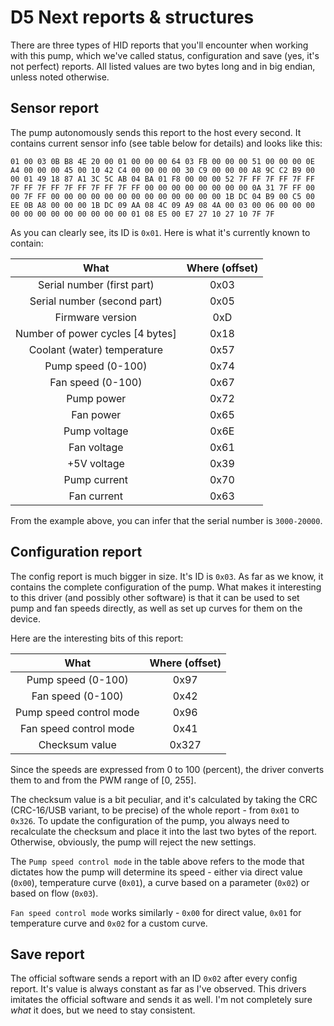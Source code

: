 # D5 Next reports & structures

There are three types of HID reports that you'll encounter when working with this pump, which we've called status, configuration and save (yes, it's not perfect) reports. All listed values are two bytes long and in big endian, unless noted otherwise.

## Sensor report

The pump autonomously sends this report to the host every second. It contains current sensor info (see table below for details) and looks like this:

```
01 00 03 0B B8 4E 20 00 01 00 00 00 64 03 FB 00 00 00 51 00 00 00 0E A4 00 00 00 45 00 10 42 C4 00 00 00 00 30 C9 00 00 00 A8 9C C2 B9 00 00 01 49 18 87 A1 3C 5C AB 04 BA 01 F8 00 00 00 52 7F FF 7F FF 7F FF 7F FF 7F FF 7F FF 7F FF 7F FF 00 00 00 00 00 00 00 00 0A 31 7F FF 00 00 7F FF 00 00 00 00 00 00 00 00 00 00 00 00 00 1B DC 04 B9 00 C5 00 EE 0B A8 00 00 00 1B DC 09 AA 08 4C 09 A9 08 4A 00 03 00 06 00 00 00 00 00 00 00 00 00 00 00 00 01 08 E5 00 E7 27 10 27 10 7F 7F
```

As you can clearly see, its ID is `0x01`. Here is what it's currently known to contain:

|               What               | Where (offset) |
| :------------------------------: | :------------: |
|    Serial number (first part)    |      0x03      |
|   Serial number (second part)    |      0x05      |
|         Firmware version         |      0xD       |
| Number of power cycles [4 bytes] |      0x18      |
|   Coolant (water) temperature    |      0x57      |
|        Pump speed (0-100)        |      0x74      |
|        Fan speed (0-100)         |      0x67      |
|            Pump power            |      0x72      |
|            Fan power             |      0x65      |
|           Pump voltage           |      0x6E      |
|           Fan voltage            |      0x61      |
|           +5V voltage            |      0x39      |
|           Pump current           |      0x70      |
|           Fan current            |      0x63      |

From the example above, you can infer that the serial number is `3000-20000`.

## Configuration report

The config report is much bigger in size. It's ID is `0x03`. As far as we know, it contains the complete configuration of the pump. What makes it interesting to this driver (and possibly other software) is that it can be used to set pump and fan speeds directly, as well as set up curves for them on the device.

Here are the interesting bits of this report:

|          What           | Where (offset) |
| :---------------------: | :------------: |
|   Pump speed (0-100)    |      0x97      |
|    Fan speed (0-100)    |      0x42      |
| Pump speed control mode |      0x96      |
| Fan speed control mode  |      0x41      |
|     Checksum value      |     0x327      |

Since the speeds are expressed from 0 to 100 (percent), the driver converts them to and from the PWM range of [0, 255].

The checksum value is a bit peculiar, and it's calculated by taking the CRC (CRC-16/USB variant, to be precise) of the whole report - from `0x01` to `0x326`. To update the configuration of the pump, you always need to recalculate the checksum and place it into the last two bytes of the report. Otherwise, obviously, the pump will reject the new settings.

The `Pump speed control mode` in the table above refers to the mode that dictates how the pump will determine its speed - either via direct value (`0x00`), temperature curve (`0x01`), a curve based on a parameter (`0x02`) or based on flow (`0x03`).

`Fan speed control mode` works similarly - `0x00` for direct value, `0x01` for temperature curve and `0x02` for a custom curve.

## Save report

The official software sends a report with an ID `0x02` after every config report. It's value is always constant as far as I've observed. This drivers imitates the official software and sends it as well. I'm not completely sure _what_ it does, but we need to stay consistent.

